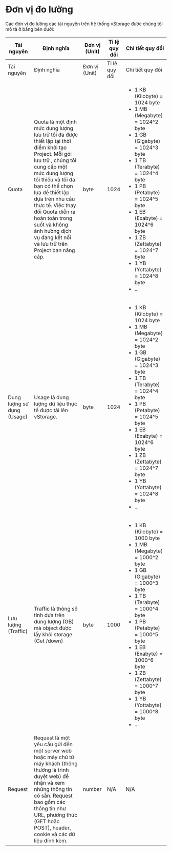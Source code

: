 # Đơn vị đo lường

Các đơn vị đo lường các tài nguyên trên hệ thống vStorage được chúng tôi mô tả ở bảng bên dưới:

<table data-view="cards" data-full-width="true"><thead><tr><th>Tài nguyên</th><th>Định nghĩa</th><th>Đơn vị (Unit)</th><th>Tỉ lệ quy đổi</th><th>Chi tiết quy đổi</th></tr></thead><tbody><tr><td>Tài nguyên</td><td>Định nghĩa</td><td>Đơn vị (Unit)</td><td>Tỉ lệ quy đổi</td><td>Chi tiết quy đổi</td></tr><tr><td>Quota</td><td>Quota là một định mức dung lượng lưu trữ tối đa được thiết lập tại thời điểm khởi tạo Project. Mỗi gói lưu trữ , chúng tôi cung cấp một mức dung lượng tối thiểu và tối đa bạn có thể chọn lựa để thiết lập dựa trên nhu cầu thực tế. Việc thay đổi Quota diễn ra hoàn toàn trong suốt và không ảnh hưởng dịch vụ đang kết nối và lưu trữ trên Project bạn nâng cấp.</td><td>byte</td><td>1024</td><td><ul><li>1 KB (Kilobyte) = 1024 byte</li><li>1 MB (Megabyte) = 1024^2 byte</li><li>1 GB (Gigabyte) = 1024^3 byte</li><li>1 TB (Terabyte) = 1024^4 byte</li><li>1 PB (Petabyte) = 1024^5 byte</li><li>1 EB (Exabyte) = 1024^6 byte </li><li>1 ZB (Zettabyte) = 1024^7 byte </li><li>1 YB (Yottabyte) = 1024^8 byte </li><li>...</li></ul></td></tr><tr><td>Dung lượng sử dụng (Usage)</td><td>Usage là dung lượng dữ liệu thực tế được tải lên vStorage.</td><td>byte</td><td>1024</td><td><ul><li>1 KB (Kilobyte) = 1024 byte</li><li>1 MB (Megabyte) = 1024^2 byte</li><li>1 GB (Gigabyte) = 1024^3 byte</li><li>1 TB (Terabyte) = 1024^4 byte</li><li>1 PB (Petabyte) = 1024^5 byte</li><li>1 EB (Exabyte) = 1024^6 byte </li><li>1 ZB (Zettabyte) = 1024^7 byte </li><li>1 YB (Yottabyte) = 1024^8 byte </li><li>...</li></ul></td></tr><tr><td>Lưu lượng (Traffic)</td><td>Traffic là thông số tính dựa trên dung lượng (GB) mà object được lấy khỏi storage (Get /down) </td><td>byte</td><td>1000</td><td><ul><li>1 KB (Kilobyte) = 1000 byte</li><li>1 MB (Megabyte) = 1000^2 byte</li><li>1 GB (Gigabyte) = 1000^3 byte</li><li>1 TB (Terabyte) = 1000^4 byte</li><li>1 PB (Petabyte) = 1000^5 byte</li><li>1 EB (Exabyte) = 1000^6 byte </li><li>1 ZB (Zettabyte) = 1000^7 byte </li><li>1 YB (Yottabyte) = 1000^8 byte </li><li>...</li></ul></td></tr><tr><td>Request</td><td>Request là một yêu cầu gửi đến một server web hoặc máy chủ từ máy khách (thông thường là trình duyệt web) để nhận và xem những thông tin có sẵn. Request bao gồm các thông tin như URL, phương thức (GET hoặc POST), header, cookie và các dữ liệu đính kèm.</td><td>number</td><td>N/A</td><td>N/A</td></tr></tbody></table>
